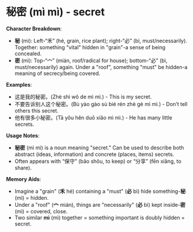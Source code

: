 # **秘密 (mì mì) - secret**

**Character Breakdown**:  
- **秘** (mì): Left-“禾” (hé, grain, rice plant); right-“必” (bì, must/necessarily). Together: something "vital" hidden in "grain"-a sense of being concealed.  
- **密** (mì): Top-“宀” (mián, roof/radical for house); bottom-“必” (bì, must/necessarily) again. Under a "roof", something "must" be hidden-a meaning of secrecy/being covered.

**Examples**:  
- 这是我的秘密。(Zhè shì wǒ de mì mì.) - This is my secret.  
- 不要告诉别人这个秘密。(Bù yào gào sù bié rén zhè gè mì mì.) - Don’t tell others this secret.  
- 他有很多小秘密。(Tā yǒu hěn duō xiǎo mì mì.) - He has many little secrets.

**Usage Notes**:  
- **秘密** (mì mì) is a noun meaning "secret." Can be used to describe both abstract (ideas, information) and concrete (places, items) secrets.  
- Often appears with “保守” (bǎo shǒu, to keep) or “分享” (fēn xiǎng, to share).

**Memory Aids**:  
- Imagine a "grain" (**禾** hé) containing a "must" (**必** bì) hide something-**秘** (mì) = hidden.  
- Under a "roof" (**宀** mián), things are "necessarily" (**必** bì) kept inside-**密** (mì) = covered, close.  
- Two similar **mì** (mì) together = something important is doubly hidden = secret.